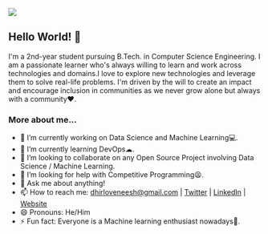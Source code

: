 ![](https://camo.githubusercontent.com/3e2ea701e0014e69cd14ec62c14f569a3ff9bff9/68747470733a2f2f63646e2e6c6f776769662e636f6d2f66756c6c2f366561653766643762636365326335612d736e6170652d6769662d6f6e2d74756d626c722e676966)

## Hello World! 👋

I'm a 2nd-year student pursuing B.Tech. in Computer Science Engineering. I am a passionate learner who's always willing to learn and work across technologies and domains.I love to explore new technologies and leverage them to solve real-life problems. I'm driven by the will to create an impact and encourage inclusion in communities as we never grow alone but always with a community♥.

### More about me...

- 🔭 I’m currently working on Data Science and Machine Learning💻.
- 🌱 I’m currently learning DevOps☁.
- 👯 I’m looking to collaborate on any Open Source Project involving Data Science / Machine Learning.
- 🤔 I’m looking for help with Competitive Programming😫.
- 💬 Ask me about anything!
- 📫 How to reach me: dhirloveneesh@gmail.com | [Twitter](https://twitter.com/LoveneeshDhir) | [LinkedIn](https://www.linkedin.com/in/loveneeshdhir) | [Website](https://loveneeshdhir.tech/)
- 😄 Pronouns: He/Him
- ⚡ Fun fact: Everyone is a Machine learning enthusiast nowadays🤣.
